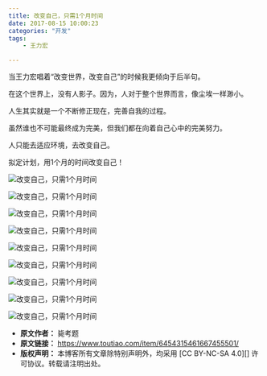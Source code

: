 ```yaml
---
title: 改变自己，只需1个月时间
date: 2017-08-15 10:00:23
categories: "开发"
tags:
	- 王力宏

---
```


当王力宏唱着“改变世界，改变自己”的时候我更倾向于后半句。

在这个世界上，没有人影子。因为，人对于整个世界而言，像尘埃一样渺小。

人生其实就是一个不断修正现在，完善自我的过程。

虽然谁也不可能最终成为完美，但我们都在向着自己心中的完美努力。

人只能去适应环境，去改变自己。

拟定计划，用1个月的时间改变自己！  


![改变自己，只需1个月时间][1]

![改变自己，只需1个月时间][1 1]

![改变自己，只需1个月时间][1 2]

![改变自己，只需1个月时间][1 3]

![改变自己，只需1个月时间][1 4]

![改变自己，只需1个月时间][1 5]

![改变自己，只需1个月时间][1 6]

![改变自己，只需1个月时间][1 7]

![改变自己，只需1个月时间][1 8]


[1]: static/resources/crawler/EYNQ-JABJ-BNRU.jpg
[1 1]: static/resources/crawler/ZIUA-RZFB-JINU.jpg
[1 2]: static/resources/crawler/IEFB-B3YJ-ZQ22.jpg
[1 3]: static/resources/crawler/YYJI-AUNU-QIUR.jpg
[1 4]: static/resources/crawler/ARYA-BQQN-EMQY.jpg
[1 5]: static/resources/crawler/VIE6-FMVY-MIVN.jpg
[1 6]: static/resources/crawler/MAIN-IEBU-BRUJ.jpg
[1 7]: static/resources/crawler/7BYJ-A3J7-ZUYN.jpg
[1 8]: static/resources/crawler/AEUM-ABZJ-RBFV.jpg
 *  **原文作者：** 毙考题
 *  **原文链接：** https://www.toutiao.com/item/6454315461667455501/
 *  **版权声明：** 本博客所有文章除特别声明外，均采用 [CC BY-NC-SA 4.0][] 许可协议。转载请注明出处。
